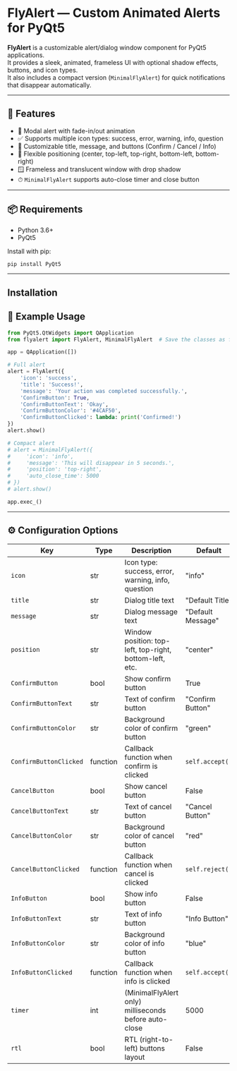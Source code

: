 # FlyAlert — Custom Animated Alerts for PyQt5

**FlyAlert** is a customizable alert/dialog window component for PyQt5 applications.  
It provides a sleek, animated, frameless UI with optional shadow effects, buttons, and icon types.  
It also includes a compact version (`MinimalFlyAlert`) for quick notifications that disappear automatically.

---

## 🚀 Features

- 🔘 Modal alert with fade-in/out animation
- ✅ Supports multiple icon types: success, error, warning, info, question
- 🎨 Customizable title, message, and buttons (Confirm / Cancel / Info)
- 🧭 Flexible positioning (center, top-left, top-right, bottom-left, bottom-right)
- 🪟 Frameless and translucent window with drop shadow
- ⏱ `MinimalFlyAlert` supports auto-close timer and close button

---

## 📦 Requirements

- Python 3.6+
- PyQt5

Install with pip:

```bash
pip install PyQt5
```

---

## Installation

## 🧪 Example Usage

```python
from PyQt5.QtWidgets import QApplication
from flyalert import FlyAlert, MinimalFlyAlert  # Save the classes as flyalert.py

app = QApplication([])

# Full alert
alert = FlyAlert({
    'icon': 'success',
    'title': 'Success!',
    'message': 'Your action was completed successfully.',
    'ConfirmButton': True,
    'ConfirmButtonText': 'Okay',
    'ConfirmButtonColor': '#4CAF50',
    'ConfirmButtonClicked': lambda: print('Confirmed!')
})
alert.show()

# Compact alert
# alert = MinimalFlyAlert({
#     'icon': 'info',
#     'message': 'This will disappear in 5 seconds.',
#     'position': 'top-right',
#     'auto_close_time': 5000
# })
# alert.show()

app.exec_()
```

---

## ⚙️ Configuration Options

| Key                    | Type     | Description                                             | Default           |
|------------------------|----------|---------------------------------------------------------|-------------------|
| `icon`                 | str      | Icon type: success, error, warning, info, question      | "info"            |
| `title`                | str      | Dialog title text                                       | "Default Title"   |
| `message`              | str      | Dialog message text                                     | "Default Message" |
| `position`             | str      | Window position: top-left, top-right, bottom-left, etc. | "center"          |
| `ConfirmButton`        | bool     | Show confirm button                                     | True              |
| `ConfirmButtonText`    | str      | Text of confirm button                                  | "Confirm Button"  |
| `ConfirmButtonColor`   | str      | Background color of confirm button                      | "green"           |
| `ConfirmButtonClicked` | function | Callback function when confirm is clicked               | `self.accept()`   |
| `CancelButton`         | bool     | Show cancel button                                      | False             |
| `CancelButtonText`     | str      | Text of cancel button                                   | "Cancel Button"   |
| `CancelButtonColor`    | str      | Background color of cancel button                       | "red"             |
| `CancelButtonClicked`  | function | Callback function when cancel is clicked                | `self.reject()`   |
| `InfoButton`           | bool     | Show info button                                        | False             |
| `InfoButtonText`       | str      | Text of info button                                     | "Info Button"     |
| `InfoButtonColor`      | str      | Background color of info button                         | "blue"            |
| `InfoButtonClicked`    | function | Callback function when info is clicked                  | `self.accept()`   |
| `timer`                | int      | (MinimalFlyAlert only) milliseconds before auto-close   | 5000              |
| `rtl`                  | bool     | RTL (right-to-left) buttons layout                      | False             |